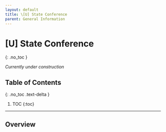 ```yaml
---
layout: default
title: \[U] State Conference
parent: General Information
---
```


# [U] State Conference
{: .no_toc }

*Currently under construction*

## Table of Contents
{: .no_toc .text-delta }

1. TOC
{:toc}

---

## Overview
